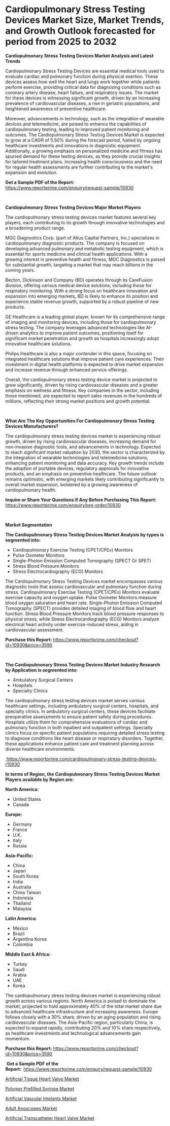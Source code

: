 <p><h1>Cardiopulmonary Stress Testing Devices Market Size, Market Trends, and Growth Outlook forecasted for period from 2025 to 2032</h1></p><p><strong>Cardiopulmonary Stress Testing Devices Market Analysis and Latest Trends</strong></p>
<p><p>Cardiopulmonary Stress Testing Devices are essential medical tools used to evaluate cardiac and pulmonary function during physical exertion. These devices assess how well the heart and lungs work together while patients perform exercise, providing critical data for diagnosing conditions such as coronary artery disease, heart failure, and respiratory issues. The market for these devices is witnessing significant growth, driven by an increasing prevalence of cardiovascular diseases, a rise in geriatric populations, and heightened awareness of preventive healthcare. </p><p>Moreover, advancements in technology, such as the integration of wearable devices and telemedicine, are poised to enhance the capabilities of cardiopulmonary testing, leading to improved patient monitoring and outcomes. The Cardiopulmonary Stress Testing Devices Market is expected to grow at a CAGR of 5.50% during the forecast period, fueled by ongoing healthcare investments and innovations in diagnostic equipment. Additionally, a growing emphasis on personalized medicine and fitness has spurred demand for these testing devices, as they provide crucial insights for tailored treatment plans. Increasing health consciousness and the need for regular health assessments are further contributing to the market's expansion and evolution.</p></p>
<p><strong>Get a Sample PDF of the Report:&nbsp;</strong> <a href="https://www.reportprime.com/enquiry/request-sample/10930?utm_campaign=1087&utm_medium=2&utm_source=Github&utm_content=ia&utm_term=20032025&utm_id=cardiopulmonary-stress-testing-devices">https://www.reportprime.com/enquiry/request-sample/10930</a></p>
<p>&nbsp;</p>
<p><strong>Cardiopulmonary Stress Testing Devices Major Market Players</strong></p>
<p><p>The cardiopulmonary stress testing devices market features several key players, each contributing to its growth through innovative technologies and a broadening product range.</p><p>MGC Diagnostics Corp. (part of Altus Capital Partners, Inc.) specializes in cardiopulmonary diagnostic products. The company is focused on developing advanced pulmonary and metabolic testing equipment, which is essential for sports medicine and clinical health applications. With a growing interest in preventive health and fitness, MGC Diagnostics is poised for substantial growth, targeting a market that may reach billions in the coming years.</p><p>Becton, Dickinson and Company (BD) operates through its CareFusion division, offering various medical device solutions, including those for respiratory monitoring. With a strong focus on healthcare innovation and expansion into emerging markets, BD is likely to enhance its position and experience stable revenue growth, supported by a robust pipeline of new products.</p><p>GE Healthcare is a leading global player, known for its comprehensive range of imaging and monitoring devices, including those for cardiopulmonary stress testing. The company leverages advanced technologies like AI-driven analytics to improve patient outcomes, positioning itself for significant market penetration and growth as hospitals increasingly adopt innovative healthcare solutions.</p><p>Philips Healthcare is also a major contender in this space, focusing on integrated healthcare solutions that improve patient care experiences. Their investment in digital health platforms is expected to drive market expansion and increase revenue through enhanced service offerings.</p><p>Overall, the cardiopulmonary stress testing device market is projected to grow significantly, driven by rising cardiovascular diseases and a greater emphasis on wellness and fitness. Key companies in the sector, including those mentioned, are expected to report sales revenues in the hundreds of millions, reflecting their strong market positions and growth potential.</p></p>
<p>&nbsp;</p>
<p><strong>What Are The Key Opportunities For Cardiopulmonary Stress Testing Devices Manufacturers?</strong></p>
<p><p>The cardiopulmonary stress testing devices market is experiencing robust growth, driven by rising cardiovascular diseases, increasing demand for non-invasive diagnostic tools, and advancements in technology. Expected to reach significant market valuation by 2030, the sector is characterized by the integration of wearable technologies and telemedicine solutions, enhancing patient monitoring and data accuracy. Key growth trends include the adoption of portable devices, regulatory approvals for innovative products, and an emphasis on preventive healthcare. The future outlook remains optimistic, with emerging markets likely contributing significantly to overall market expansion, bolstered by a growing awareness of cardiopulmonary health.</p></p>
<p><strong>Inquire or Share Your Questions If Any Before Purchasing This Report:</strong> <a href="https://www.reportprime.com/enquiry/pre-order/10930?utm_campaign=1087&utm_medium=2&utm_source=Github&utm_content=ia&utm_term=20032025&utm_id=cardiopulmonary-stress-testing-devices">https://www.reportprime.com/enquiry/pre-order/10930</a></p>
<p>&nbsp;</p>
<p><strong>Market Segmentation</strong></p>
<p><strong>The Cardiopulmonary Stress Testing Devices Market Analysis by types is segmented into:</strong></p>
<p><ul><li>Cardiopulmonary Exercise Testing (CPET/CPEx) Monitors</li><li>Pulse Oximeter Monitors</li><li>Single-Photon Emission Computed Tomography (SPECT Or SPET)</li><li>Stress Blood Pressure Monitors</li><li>Stress Electrocardiography (ECG) Monitors</li></ul></p>
<p><p>The Cardiopulmonary Stress Testing Devices market encompasses various diagnostic tools that assess cardiovascular and pulmonary function during stress. Cardiopulmonary Exercise Testing (CPET/CPEx) Monitors evaluate exercise capacity and oxygen uptake. Pulse Oximeter Monitors measure blood oxygen saturation and heart rate. Single-Photon Emission Computed Tomography (SPECT) provides detailed imaging of blood flow and heart function. Stress Blood Pressure Monitors track blood pressure responses to physical stress, while Stress Electrocardiography (ECG) Monitors analyze electrical heart activity under exercise-induced stress, aiding in cardiovascular assessment.</p></p>
<p><strong>Purchase this Report:&nbsp;</strong><a href="https://www.reportprime.com/checkout?id=10930&price=3590&utm_campaign=1087&utm_medium=2&utm_source=Github&utm_content=ia&utm_term=20032025&utm_id=cardiopulmonary-stress-testing-devices">https://www.reportprime.com/checkout?id=10930&price=3590</a></p>
<p>&nbsp;</p>
<p><strong>The Cardiopulmonary Stress Testing Devices Market Industry Research by Application is segmented into:</strong></p>
<p><ul><li>Ambulatory Surgical Centers</li><li>Hospitals</li><li>Specialty Clinics</li></ul></p>
<p><p>The cardiopulmonary stress testing devices market serves various healthcare settings, including ambulatory surgical centers, hospitals, and specialty clinics. In ambulatory surgical centers, these devices facilitate preoperative assessments to ensure patient safety during procedures. Hospitals utilize them for comprehensive evaluations of cardiac and pulmonary function in both inpatient and outpatient settings. Specialty clinics focus on specific patient populations requiring detailed stress testing to diagnose conditions like heart disease or respiratory disorders. Together, these applications enhance patient care and treatment planning across diverse healthcare environments.</p></p>
<p><a href="https://www.reportprime.com/cardiopulmonary-stress-testing-devices-r10930?utm_campaign=1087&utm_medium=2&utm_source=Github&utm_content=ia&utm_term=20032025&utm_id=cardiopulmonary-stress-testing-devices">&nbsp;https://www.reportprime.com/cardiopulmonary-stress-testing-devices-r10930</a></p>
<p><strong>In terms of Region, the Cardiopulmonary Stress Testing Devices Market Players available by Region are:</strong></p>
<p>
    <p> <strong> North America: </strong>
        <ul>
            <li>United States</li>
            <li>Canada</li>
        </ul>
        </p> 
    <p> <strong> Europe: </strong>
        <ul>
            <li>Germany</li>
            <li>France</li>
            <li>U.K.</li>
            <li>Italy</li>
            <li>Russia</li>
        </ul>
        </p> 
    <p> <strong> Asia-Pacific: </strong>
        <ul>
            <li>China</li>
            <li>Japan</li>
            <li>South Korea</li>
            <li>India</li>
            <li>Australia</li>
            <li>China Taiwan</li>
            <li>Indonesia</li>
            <li>Thailand</li>
            <li>Malaysia</li>
        </ul>
        </p> 
    <p> <strong> Latin America: </strong>
        <ul>
            <li>Mexico</li>
            <li>Brazil</li>
            <li>Argentina Korea</li>
            <li>Colombia</li>
        </ul>
        </p> 
    <p> <strong> Middle East & Africa: </strong>
        <ul>
            <li>Turkey</li>
            <li>Saudi</li>
            <li>Arabia</li>
            <li>UAE</li>
            <li>Korea</li>
        </ul>
    </p>
    </p>
<p><p>The cardiopulmonary stress testing devices market is experiencing robust growth across various regions. North America is poised to dominate the market, projected to hold approximately 40% of the total market share due to advanced healthcare infrastructure and increasing awareness. Europe follows closely with a 30% share, driven by an aging population and rising cardiovascular diseases. The Asia-Pacific region, particularly China, is expected to expand rapidly, contributing 20% and 10% share respectively, as healthcare investments and technological advancements gain momentum.</p></p>
<p><strong>Purchase this Report: </strong><a href="https://www.reportprime.com/checkout?id=10930&price=3590&utm_campaign=1087&utm_medium=2&utm_source=Github&utm_content=ia&utm_term=20032025&utm_id=cardiopulmonary-stress-testing-devices">https://www.reportprime.com/checkout?id=10930&price=3590</a></p>
<p>&nbsp;<strong>Get a Sample PDF of the Report:&nbsp;&nbsp;</strong><a href="https://www.reportprime.com/enquiry/request-sample/10930?utm_campaign=1087&utm_medium=2&utm_source=Github&utm_content=ia&utm_term=20032025&utm_id=cardiopulmonary-stress-testing-devices">https://www.reportprime.com/enquiry/request-sample/10930</a></p>
<p><strong></strong></p>
<p><p><a href="https://github.com/alekitanis/Market-Research-Report-List-1/blob/main/artificial-tissue-heart-valve-market.md?utm_campaign=1087&utm_medium=2&utm_source=Github&utm_content=ia&utm_term=20032025&utm_id=cardiopulmonary-stress-testing-devices">Artificial Tissue Heart Valve Market</a></p><p><a href="https://github.com/ikokwuihepa/Market-Research-Report-List-1/blob/main/polymer-prefilled-syringe-market.md?utm_campaign=1087&utm_medium=2&utm_source=Github&utm_content=ia&utm_term=20032025&utm_id=cardiopulmonary-stress-testing-devices">Polymer Prefilled Syringe Market</a></p><p><a href="https://github.com/kumadenthela/Market-Research-Report-List-1/blob/main/artificial-vascular-implants-market.md?utm_campaign=1087&utm_medium=2&utm_source=Github&utm_content=ia&utm_term=20032025&utm_id=cardiopulmonary-stress-testing-devices">Artificial Vascular Implants Market</a></p><p><a href="https://github.com/bibzmuiko/Market-Research-Report-List-1/blob/main/adult-anoscopes-market.md?utm_campaign=1087&utm_medium=2&utm_source=Github&utm_content=ia&utm_term=20032025&utm_id=cardiopulmonary-stress-testing-devices">Adult Anoscopes Market</a></p><p><a href="https://github.com/vaeilabin/Market-Research-Report-List-1/blob/main/artificial-transcatheter-heart-valve-market.md?utm_campaign=1087&utm_medium=2&utm_source=Github&utm_content=ia&utm_term=20032025&utm_id=cardiopulmonary-stress-testing-devices">Artificial Transcatheter Heart Valve Market</a></p></p>
